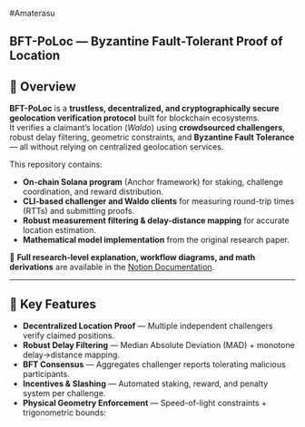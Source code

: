 #Amaterasu
## **BFT-PoLoc — Byzantine Fault-Tolerant Proof of Location**

## 📌 Overview
**BFT-PoLoc** is a **trustless, decentralized, and cryptographically secure geolocation verification protocol** built for blockchain ecosystems.  
It verifies a claimant’s location (*Waldo*) using **crowdsourced challengers**, robust delay filtering, geometric constraints, and **Byzantine Fault Tolerance** — all without relying on centralized geolocation services.

This repository contains:
- **On-chain Solana program** (Anchor framework) for staking, challenge coordination, and reward distribution.
- **CLI-based challenger and Waldo clients** for measuring round-trip times (RTTs) and submitting proofs.
- **Robust measurement filtering & delay-distance mapping** for accurate location estimation.
- **Mathematical model implementation** from the original research paper.

📖 **Full research-level explanation, workflow diagrams, and math derivations** are available in the [Notion Documentation](https://glen-donkey-b18.notion.site/Amaterasu-24c8c49f31d880de9632f3d234074986?pvs=74).

---

## 🚀 Key Features
- **Decentralized Location Proof** — Multiple independent challengers verify claimed positions.
- **Robust Delay Filtering** — Median Absolute Deviation (MAD) + monotone delay→distance mapping.
- **BFT Consensus** — Aggregates challenger reports tolerating malicious participants.
- **Incentives & Slashing** — Automated staking, reward, and penalty system per challenge.
- **Physical Geometry Enforcement** — Speed-of-light constraints + trigonometric bounds:
